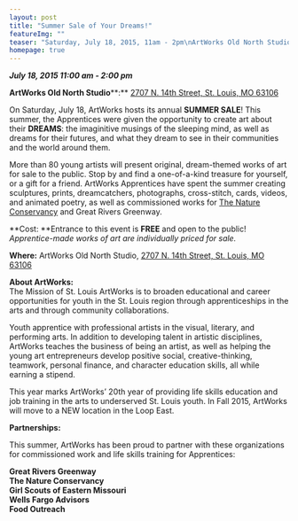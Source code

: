 ```yaml
---
layout: post
title: "Summer Sale of Your Dreams!"
featureImg: ""
teaser: "Saturday, July 18, 2015, 11am - 2pm\nArtWorks Old North Studio\n2707 N. 14th Street, St. Louis MO 63106"
homepage: true
---
```

_**July 18, 2015 11:00 am - 2:00 pm**_

**ArtWorks Old North Studio****:** [2707 N. 14th Street, St. Louis, MO 63106](https://www.google.com/maps/place/2707+N+14th+St,+Fourteenth+Street+Mall,+St+Louis,+MO+63106/@38.650735,-90.19741,3a,75y,240h,90t/data=!3m7!1e1!3m5!1szP5YuTXdBdbd2qrBBSTuEw!2e0!6s%2F%2Fgeo0.ggpht.com%2Fcbk%3Fcb_client%3Dmaps_sv.tactile%26output%3Dthumbnail%26thumb%3D2%26panoid%3DzP5YuTXdBdbd2qrBBSTuEw%26w%3D374%26h%3D75%26yaw%3D240%26pitch%3D0%26thumbfov%3D120%26ll%3D38.650735,-90.197410!7i13312!8i6656!4m2!3m1!1s0x87d8b332f395e2df:0x4c723e631c3f5077!6m1!1e1)

On Saturday, July 18, ArtWorks hosts its annual **SUMMER SALE**! This summer, the Apprentices were given the opportunity to create art about their **DREAMS**: the imaginitive musings of the sleeping mind, as well as dreams for their futures, and what they dream to see in their communities and the world around them.

More than 80 young artists will present original, dream-themed works of art for sale to the public. Stop by and find a one-of-a-kind treasure for yourself, or a gift for a friend. ArtWorks Apprentices have spent the summer creating sculptures, prints, dreamcatchers, photographs, cross-stitch, cards, videos, and animated poetry, as well as commissioned works for [The Nature Conservancy](http://www.nature.org/ourinitiatives/regions/northamerica/unitedstates/missouri/newsroom/apprentice-artists-explore-st-louis-parks-to-integrate-art-with-nature.xml) and Great Rivers Greenway.

**Cost: **Entrance to this event is **FREE** and open to the public!  
_Apprentice-made works of art are individually priced for sale._

**Where:** ArtWorks Old North Studio, [2707 N. 14th Street, St. Louis, MO 63106](https://www.google.com/maps/@38.650819,-90.197453,3a,75y,254.39h,70.75t/data=!3m6!1e1!3m4!1ssAiZ8hyvlfM_zGuvjLHNhg!2e0!7i13312!8i6656!6m1!1e1)

**About ArtWorks:**  
The Mission of St. Louis ArtWorks is to broaden educational and career opportunities for youth in the St. Louis region through apprenticeships in the arts and through community collaborations.

Youth apprentice with professional artists in the visual, literary, and performing arts. In addition to developing talent in artistic disciplines, ArtWorks teaches the business of being an artist, as well as helping the young art entrepreneurs develop positive social, creative-thinking, teamwork, personal finance, and character education skills, all while earning a stipend.

This year marks ArtWorks&rsquo; 20th year of providing life skills education and job training in the arts to underserved St. Louis youth. In Fall 2015, ArtWorks will move to a NEW location in the Loop East.

**Partnerships:**

This summer, ArtWorks has been proud to partner with these organizations for commissioned work and life skills training for Apprentices:

**Great Rivers Greenway  
The Nature Conservancy  
Girl Scouts of Eastern Missouri  
Wells Fargo Advisors  
Food Outreach**